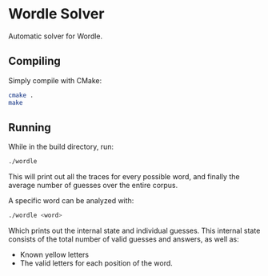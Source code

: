 # Wordle Solver

Automatic solver for Wordle.

## Compiling
Simply compile with CMake:
```sh
cmake .
make
```

## Running
While in the build directory, run:
```sh
./wordle
```
This will print out all the traces for every possible word, and finally the average number of guesses over the entire corpus.

A specific word can be analyzed with:
```sh
./wordle <word>
```
Which prints out the internal state and individual guesses.
This internal state consists of the total number of valid guesses and answers, as well as:
- Known yellow letters
- The valid letters for each position of the word.
